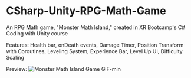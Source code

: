 # CSharp-Unity-RPG-Math-Game
An RPG Math game, "Monster Math Island," created in XR Bootcamp's C# Coding with Unity course
 
Features: Health bar, onDeath events, Damage Timer, Position Transform with Coroutines, Leveling System, Experience Bar, Level Up UI, Difficulty Scaling

Preview:
![Monster Math Island Game GIF-min](https://user-images.githubusercontent.com/45078724/181880022-c8d7e234-ff09-47c9-b5d2-afae7a844bd7.gif)
